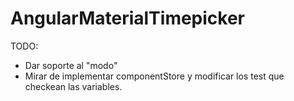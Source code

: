# AngularMaterialTimepicker

TODO:

- Dar soporte al "modo"
- Mirar de implementar componentStore y modificar los test que checkean las variables.

